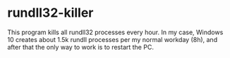 # rundll32-killer

This program kills all rundll32 processes every hour. In my case, Windows 10 creates about 1.5k rundll processes per my normal workday (8h), and after that the only way to work is to restart the PC.
